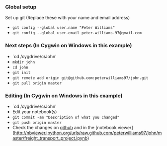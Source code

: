 ### Global setup

Set up git (Replace these with your name and email address)

* `git config --global user.name "Peter Williams"`
* `git config --global user.email peter.williams.97@gmail.com`
        
### Next steps (In Cygwin on Windows in this example)
*  `cd /cygdrive/c/John'
*  `mkdir john`
*  `cd john`
*  `git init`
*  `git remote add origin git@github.com:peterwilliams97/john.git`
*  `git pull origin master`

### Editing (In Cygwin on Windows in this example)
*  `cd /cygdrive/c/John'
*   Edit your notebook(s)
*   `git commit -am "Description of what you changed"`
*   `git push origin master`
*   Check the changes on [github](https://github.com/peterwilliams97/john/blob/master/freight_transport_project.ipynb) and in the [notebook viewer] (http://nbviewer.ipython.org/urls/raw.github.com/peterwilliams97/john/master/freight_transport_project.ipynb)  
